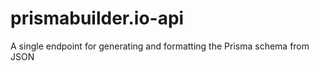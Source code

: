# prismabuilder.io-api

A single endpoint for generating and formatting the Prisma schema from JSON
